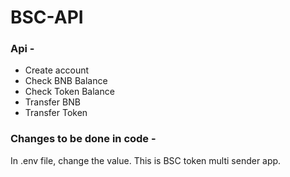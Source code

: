 # BSC-API

### Api - 
- Create account
- Check BNB Balance
- Check Token Balance
- Transfer BNB
- Transfer Token

### Changes to be done in code - 
In .env file, change the value.
This is BSC token multi sender app. 